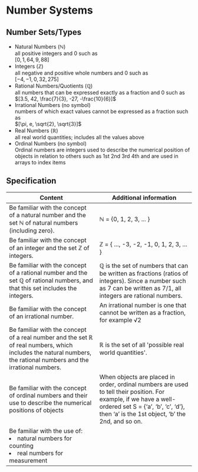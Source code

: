 # Number Systems

## Number Sets/Types

- Natural Numbers ($\mathbb{N}$)  
all positive integers and 0 such as  
$[0, 1, 64, 9, 88]$
- Integers ($\mathbb{Z}$)  
all negative and positive whole numbers and 0 such as  
$[-4, -1, 0, 32, 275]$
- Rational Numbers/Quotients ($\mathbb{Q}$)  
all numbers that can be expressed exactly as a fraction and 0 such as  
$[3.5, 42, \frac{7}{3}, -27, -\frac{10}{6}]$
- Irrational Numbers (no symbol)  
numbers of which exact values cannot be expressed as a fraction such as  
$[\pi, e, \sqrt{2}, \sqrt{3}]$
- Real Numbers ($\mathbb{R}$)  
all real world quantities; includes all the values above  
- Ordinal Numbers (no symbol)  
Ordinal numbers are integers used to describe the numerical position of objects
in relation to others such as 1st 2nd 3rd 4th and are used in arrays to index
items

## Specification

| Content | Additional information |
| --- | --- |
| Be familiar with the concept of a natural number and the set ℕ of natural numbers (including zero). | ℕ = {0, 1, 2, 3, ... } |
| Be familiar with the concept of an integer and the set ℤ of integers. | ℤ = { ..., -3, -2, -1, 0, 1, 2, 3, ... } |
| Be familiar with the concept of a rational number and the set ℚ of rational numbers, and that this set includes the integers. | ℚ is the set of numbers that can be written as fractions (ratios of integers). Since a number such as 7 can be written as 7/1, all integers are rational numbers. |
| Be familiar with the concept of an irrational number. | An irrational number is one that cannot be written as a fraction, for example √2 |
| Be familiar with the concept of a real number and the set ℝ of real numbers, which includes the natural numbers, the rational numbers and the irrational numbers. | ℝ is the set of all 'possible real world quantities'. |
| Be familiar with the concept of ordinal numbers and their use to describe the numerical positions of objects | When objects are placed in order, ordinal numbers are used to tell their position. For example, if we have a well-ordered set S = {‘a’, ‘b’, ‘c’, ‘d’}, then ‘a’ is the 1st object, ‘b’ the 2nd, and so on.
| Be familiar with the use of: <li> natural numbers for counting <li> real numbers for measurement</ul> |  ||
